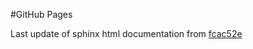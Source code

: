 #GitHub Pages

Last update of sphinx html documentation from [fcac52e](https://github.com/uibcdf/pyunitwizard/tree/fcac52e68052bebdddf5087b275a988a9cda1d05)
